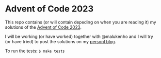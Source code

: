 # Advent of Code 2023

This repo contains (or will contain depeding on when you are reading it) my
solutions of the [Advent of Code 2023][aoc2023].

I will be working (or have worked) together with @malukenho and I will try (or
have tried) to post the solutions on my [personl blog][blog].

To run the tests: `$ make tests`

[aoc2023]: https://adventofcode.com/2023
[blog]: https://blog.fefas.dev/advent-of-code-2023
